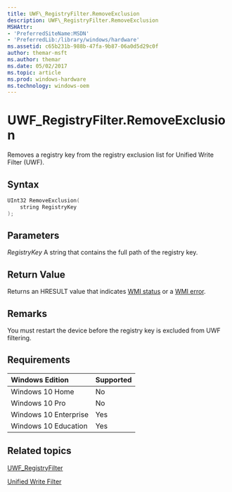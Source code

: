 ```yaml
---
title: UWF\_RegistryFilter.RemoveExclusion
description: UWF\_RegistryFilter.RemoveExclusion
MSHAttr:
- 'PreferredSiteName:MSDN'
- 'PreferredLib:/library/windows/hardware'
ms.assetid: c65b231b-988b-47fa-9b87-06a0d5d29c0f
author: themar-msft
ms.author: themar
ms.date: 05/02/2017
ms.topic: article
ms.prod: windows-hardware
ms.technology: windows-oem
---
```

# UWF\_RegistryFilter.RemoveExclusion

Removes a registry key from the registry exclusion list for Unified Write Filter (UWF).

## Syntax

```powershell
UInt32 RemoveExclusion(
    string RegistryKey
);
```

## Parameters

<a href="" id="registrykey"></a>*RegistryKey*
A string that contains the full path of the registry key.

## Return Value

Returns an HRESULT value that indicates [WMI status](http://go.microsoft.com/fwlink/p/?LinkID=208318) or a [WMI error](http://go.microsoft.com/fwlink/p/?LinkID=208317).

## Remarks

You must restart the device before the registry key is excluded from UWF filtering.

## Requirements

| Windows Edition       | Supported |
|:----------------------|:----------|
| Windows 10 Home       | No        |
| Windows 10 Pro        | No        |
| Windows 10 Enterprise | Yes       |
| Windows 10 Education  | Yes       |

## Related topics

[UWF\_RegistryFilter](uwf-registryfilter.md)

[Unified Write Filter](unified-write-filter.md)
